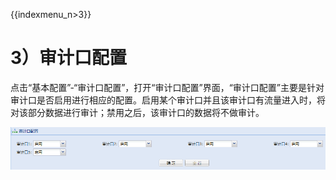 {{indexmenu_n>3}}

# 3）审计口配置

点击“基本配置”-“审计口配置”，打开“审计口配置”界面，“审计口配置”主要是针对审计口是否启用进行相应的配置。启用某个审计口并且该审计口有流量进入时，将对该部分数据进行审计；禁用之后，该审计口的数据将不做审计。

![](/images/operation/manage/basic/audit.png)
